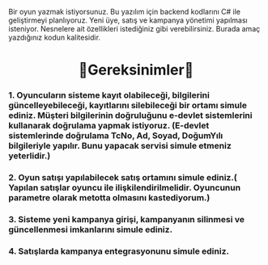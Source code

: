 Bir oyun yazmak istiyorsunuz. Bu yazılım için backend kodlarını C# ile geliştirmeyi planlıyoruz. 
Yeni üye, satış ve kampanya yönetimi yapılması isteniyor. Nesnelere ait özellikleri istediğiniz gibi verebilirsiniz. 
Burada amaç yazdığınız kodun kalitesidir. 


<h1 align="center">🤝Gereksinimler🤝</h1>

### 1.     Oyuncuların sisteme kayıt olabileceği, bilgilerini güncelleyebileceği, kayıtlarını silebileceği bir ortamı simule ediniz. Müşteri bilgilerinin doğruluğunu e-devlet sistemlerini kullanarak doğrulama yapmak istiyoruz. (E-devlet sistemlerinde doğrulama TcNo, Ad, Soyad, DoğumYılı bilgileriyle yapılır. Bunu yapacak servisi simule etmeniz yeterlidir.)

### 2.     Oyun satışı yapılabilecek satış ortamını simule ediniz.( Yapılan satışlar oyuncu ile ilişkilendirilmelidir. Oyuncunun parametre olarak metotta olmasını kastediyorum.)

### 3.     Sisteme yeni kampanya girişi, kampanyanın silinmesi ve güncellenmesi imkanlarını simule ediniz.

### 4.     Satışlarda kampanya entegrasyonunu simule ediniz.

